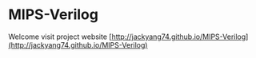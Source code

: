 MIPS-Verilog
============
Welcome visit project website [http://jackyang74.github.io/MIPS-Verilog](http://jackyang74.github.io/MIPS-Verilog)<br />
